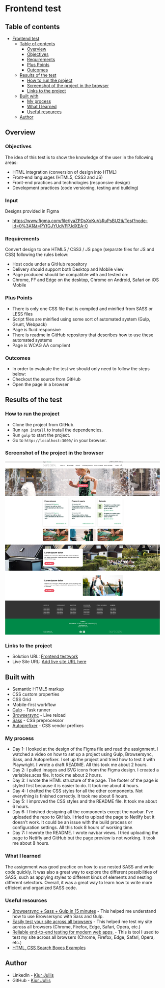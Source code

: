# Frontend test

## Table of contents

- [Frontend test](#frontend-test)
  - [Table of contents](#table-of-contents)
    - [Overview](#overview)
    - [Objectives](#objectives)
    - [Requirements](#requirements)
    - [Plus Points](#plus-points)
    - [Outcomes](#outcomes)
  - [Results of the test](#results-of-the-test)
    - [How to run the project](#how-to-run-the-project)
    - [Screenshot of the project in the browser](#screenshot-of-the-project-in-the-browser)
    - [Links to the project](#links-to-the-project)
  - [Built with](#built-with)
    - [My process](#my-process)
    - [What I learned](#what-i-learned)
    - [Useful resources](#useful-resources)
  - [Author](#author)

## Overview

### Objectives

The idea of this test is to show the knowledge of the user in the following areas:

- HTML integration (conversion of design into HTML)
- Front-end languages (HTML5, CSS3 and JS)
- Front-end practices and technologies (responsive design)
- Development practices (code versioning, testing and building)

### Input

Designs provided in Figma

- <https://www.figma.com/file/lyaZPDsXoKuVsRuPsBU2ti/Test?node-id=0%3A1&t=PYfGJYUdVFPJdXEA-0>

### Requirements

Convert design to one HTML5 / CSS3 / JS page (separate files for JS and CSS)
following the rules below:

- Host code under a GitHub repository
- Delivery should support both Desktop and Mobile view
- Page produced should be compatible with and tested on:
- Chrome, FF and Edge on the desktop, Chrome on Android, Safari on iOS
Mobile

### Plus Points

- There is only one CSS file that is compiled and minified from SASS or LESS
files
- Script files are minified using some sort of automated system (Gulp, Grunt,
Webpack)
- Page is fluid responsive
- There is readme in GitHub repository that describes how to use these
automated systems
- Page is WCAG AA complient

### Outcomes

- In order to evaluate the test we should only need to follow the steps below:
- Checkout the source from GitHub
- Open the page in a browser

## Results of the test

### How to run the project

- Clone the project from GitHub.
- Run `npm install` to install the dependencies.
- Run `gulp` to start the project.
- Go to `http://localhost:3000/` in your browser.

### Screenshot of the project in the browser

![Screenshot](./img/Screenshot.png)

### Links to the project

- Solution URL: [Frontend testwork](https://github.com/77ccreed/Eklips-frontend-testwork)
- Live Site URL: [Add live site URL here](https://your-live-site-url.com)

## Built with

- Semantic HTML5 markup
- CSS custom properties
- CSS Grid
- Mobile-first workflow
- [Gulp](https://gulpjs.com/) - Task runner
- [Browsersync](https://browsersync.io/) - Live reload
- [Sass](https://sass-lang.com/) - CSS preprocessor
- [Autoprefixer](https://autoprefixer.github.io/) - CSS vendor prefixes

### My process

- Day 1: I looked at the design of the Figma file and read the assignment. I watched a video on how to set up a project using Gulp, Browsersync, Sass, and Autoprefixer. I set up the project and tried how to test it with Playwright. I wrote a draft README. All this took me about 2 hours.
- Day 2: I pulled images and SVG icons from the Figma design. I created a variables.scss file. It took me about 2 hours.
- Day 3: I wrote the HTML structure of the page. The footer of the page is styled first because it is easier to do. It took me about 4 hours.
- Day 4: I drafted the CSS styles for all the other components. Not everything is finished correctly. It took me about 6 hours.
- Day 5: I improved the CSS styles and the README file. It took me about 6 hours.
- Day 6: I finished designing all the components except the navbar. I've uploaded the repo to GitHub. I tried to upload the page to Netlify but it doesn't work. It could be an issue with the build process or configuration settings. All this took 8 hours of working time.
- Day 7: I rewrote the README. I wrote navbar views. I tried uploading the page to Netifly and GitHub but the page preview is not working. It took me about 8 hours.

### What I learned

The assignment was good practice on how to use nested SASS and write code quickly. It was also a great way to explore the different possibilities of SASS, such as applying styles to different kinds of elements and nesting different selectors. Overall, it was a great way to learn how to write more efficient and organized SASS code.

### Useful resources

- [Browsersync + Sass + Gulp in 15 minutes](https://www.youtube.com/watch?v=q0E1hbcj-NI&ab_channel=CoderCoder) - This helped me understand how to use Browsersync with Sass and Gulp.
- [Easily test your site across all browsers](https://www.youtube.com/watch?v=pRpsi1Z5YY0&ab_channel=KevinPowell) - This helped me test my site across all browsers (Chrome, Firefox, Edge, Safari, Opera, etc.)
- [Reliable end-to-end testing for modern web apps.](https://playwright.dev/) - This is tool I used to test my site across all browsers (Chrome, Firefox, Edge, Safari, Opera, etc.)
- [HTML, CSS Search Boxes Examples](https://templateyou.com/free-css-search-boxes/)

## Author

- LinkedIn - [Kiur Jullis](https://www.linkedin.com/in/kiur-jullis-89b4929b/)
- GitHub - [Kiur Jullis](https://github.com/77ccreed)
